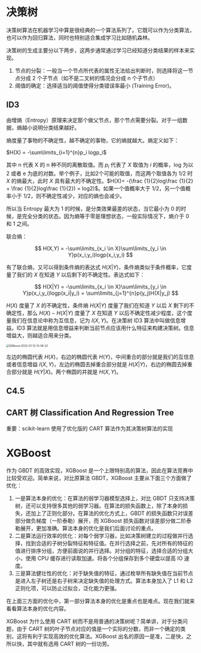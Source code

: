 # 决策树

决策树算法在机器学习中算是很经典的一个算法系列了。它既可以作为分类算法，也可以作为回归算法，同时也特别适合集成学习比如随机森林。

决策树的生成主要分以下两步，这两步通常通过学习已经知道分类结果的样本来实现。

1. 节点的分裂：一般当一个节点所代表的属性无法给出判断时，则选择将这一节点分成 2 个子节点（如不是二叉树的情况会分成 n 个子节点）
2. 阈值的确定：选择适当的阈值使得分类错误率最小 (Training Error)。

## ID3

由增熵（Entropy）原理来决定那个做父节点，那个节点需要分裂。对于一组数据，熵越小说明分类结果越好。

熵度量了事物的不确定性，越不确定的事物，它的熵就越大。熵定义如下：

$H(X) = -\sum\limits_{i=1}^{n}p_i logp_i$

其中 n 代表 X 的 n 种不同的离散取值。而 $p_i$ 代表了 $X$ 取值为 $i$ 的概率，log 为以 2 或者 e 为底的对数。举个例子，比如$2$个可能的取值，而这两个取值各为 1/2 时 $X$ 的熵最大，此时 $X$ 具有最大的不确定性。$H(X)= -(\frac {1}{2}log\frac {1}{2} + \frac {1}{2}log\frac {1}{2}) = log2)$。如果一个值概率大于 1/2，另一个值概率小于 1/2，则不确定性减少，对应的熵也会减少。

所以当 Entropy 最大为 1 的时候，是分类效果最差的状态，当它最小为 0 的时候，是完全分类的状态。因为熵等于零是理想状态，一般实际情况下，熵介于 0 和 1 之间。

联合熵：

$$
H(X,Y) = -\sum\limits_{x_i \in X}\sum\limits_{y_i \in Y}p(x_i,y_i)logp(x_i,y_i)
$$

有了联合熵，又可以得到条件熵的表达式 $H(X|Y)$，条件熵类似于条件概率，它度量了我们的 $X$ 在知道 $Y$ 以后剩下的不确定性。表达式如下：

$$
H(X|Y) = -\sum\limits_{x_i \in X}\sum\limits_{y_i \in Y}p(x_i,y_i)logp(x_i|y_i) = \sum\limits_{j=1}^{n}p(y_j)H(X|y_j)
$$

$H(X)$ 度量了 $X$ 的不确定性，条件熵 $H(X|Y)$ 度量了我们在知道 $Y$ 以后 $X$ 剩下的不确定性，那么 $H(X)-H(X|Y)$ 度量了 $X$ 在知道 $Y$ 以后不确定性减少程度，这个度量我们在信息论中称为互信息，记为 $I(X,Y)$。在决策树 ID3 算法中叫做信息增益。ID3 算法就是用信息增益来判断当前节点应该用什么特征来构建决策树。信息增益大，则越适合用来分类。

<img src="https://cdn.jsdelivr.net/gh/lhondong/Assets/Images/XGBoost-2022-01-12-13-58-22.png" alt="XGBoost-2022-01-12-13-58-22" style="zoom:50%;" />

左边的椭圆代表 $H(X)$，右边的椭圆代表 $H(Y)$，中间重合的部分就是我们的互信息或者信息增益 $I(X,Y)$，左边的椭圆去掉重合部分就是 $H(X|Y)$，右边的椭圆去掉重合部分就是 $H(Y|X)$。两个椭圆的并就是 $H(X,Y)$。

## C4.5

## CART 树 Classification And Regression Tree

重要：scikit-learn 使用了优化版的 CART 算法作为其决策树算法的实现

# XGBoost

作为 GBDT 的高效实现，XGBoost 是一个上限特别高的算法，因此在算法竞赛中比较受欢迎。简单来说，对比原算法 GBDT，XGBoost 主要从下面三个方面做了优化：

1. 一是算法本身的优化：在算法的弱学习器模型选择上，对比 GBDT 只支持决策树，还可以支持很多其他的弱学习器。在算法的损失函数上，除了本身的损失，还加上了正则化部分。在算法的优化方式上，GBDT 的损失函数只对误差部分做负梯度（一阶泰勒）展开，而 XGBoost 损失函数对误差部分做二阶泰勒展开，更加准确。算法本身的优化是我们后面讨论的重点。
2. 二是算法运行效率的优化：对每个弱学习器，比如决策树建立的过程做并行选择，找到合适的子树分裂特征和特征值。在并行选择之前，先对所有的特征的值进行排序分组，方便前面说的并行选择。对分组的特征，选择合适的分组大小，使用 CPU 缓存进行读取加速。将各个分组保存到多个硬盘以提高 IO 速度。
3. 三是算法健壮性的优化：对于缺失值的特征，通过枚举所有缺失值在当前节点是进入左子树还是右子树来决定缺失值的处理方式。算法本身加入了 L1 和 L2 正则化项，可以防止过拟合，泛化能力更强。

在上面三方面的优化中，第一部分算法本身的优化是重点也是难点。现在我们就来看看算法本身的优化内容。

XGBoost 为什么使用 CART 树而不是用普通的决策树呢？简单讲，对于分类问题，由于 CART 树的叶子节点对应的值是一个实际的分数，而非一个确定的类别，这将有利于实现高效的优化算法。XGBoost 出名的原因一是准，二是快，之所以快，其中就有选用 CART 树的一份功劳。
